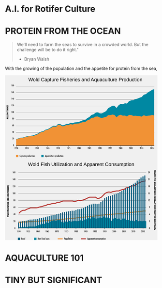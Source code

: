 # A.I. for Rotifer Culture


# PROTEIN FROM THE OCEAN

> We'll need to farm the seas to survive in a crowded world. But the challenge will be to do it right." 
> - Bryan Walsh

With the growing of the population and the appetite for protein from the sea, 

![World Fisheries and Aquaculture Status](images/sofia-stats.png) 




# AQUACULTURE 101

# TINY BUT SIGNIFICANT

